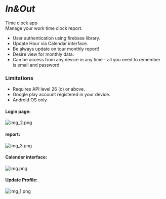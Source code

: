 # **_In&Out_**

Time clock app  
Manage your work time clock report.
* User authentication using firebase library.
* Update Hour via Calendar interface.
* Be always update on tour monthly report!
* Desire view for monthly data.
* Can be access from any device in any time - all you need to remember is email and password

### Limitations
 - Requires API level 26 (o) or above.
 - Google play account registered in your device.
 - Android OS only

#### Login page:
![img_2.png](img_2.png)

#### report:
![img_3.png](img_3.png)

#### Calender interface:
![img.png](img.png)

#### Update Profile:
![img_1.png](img_1.png)
